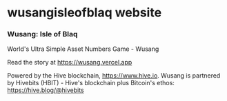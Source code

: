 # wusangisleofblaq website

### Wusang: Isle of Blaq

World's Ultra Simple Asset Numbers Game - Wusang

Read the story at https://wusang.vercel.app

Powered by the Hive blockchain, https://www.hive.io. Wusang is partnered by Hivebits (HBIT) - Hive's blockchain plus Bitcoin's ethos: https://hive.blog/@hivebits
